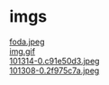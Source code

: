# imgs 
<a href='https://gabrielryanft.github.io/learning/cursoemvideo/javascript/exercicios-cursoemvideo/lista-com-select/imgs/foda.jpeg/' target='_blank' rel='next'>foda.jpeg</a><br/>
<a href='https://gabrielryanft.github.io/learning/cursoemvideo/javascript/exercicios-cursoemvideo/lista-com-select/imgs/img.gif/' target='_blank' rel='next'>img.gif</a><br/>
<a href='https://gabrielryanft.github.io/learning/cursoemvideo/javascript/exercicios-cursoemvideo/lista-com-select/imgs/101314-0.c91e50d3.jpeg/' target='_blank' rel='next'>101314-0.c91e50d3.jpeg</a><br/>
<a href='https://gabrielryanft.github.io/learning/cursoemvideo/javascript/exercicios-cursoemvideo/lista-com-select/imgs/101308-0.2f975c7a.jpeg/' target='_blank' rel='next'>101308-0.2f975c7a.jpeg</a><br/>
